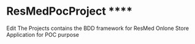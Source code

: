 # ResMedPocProject ****
Edit
The Projects contains the BDD framework for ResMed Onlone Store Application for POC purpose

